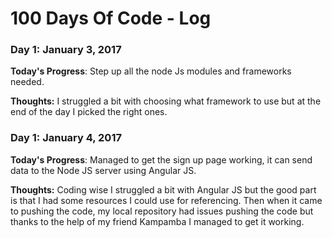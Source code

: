 # 100 Days Of Code - Log

### Day 1: January 3, 2017

**Today's Progress**: Step up all the node Js modules and frameworks needed.

**Thoughts:** I struggled a bit with choosing what framework to use but at the end of the day I picked the right ones.
### Day 1: January 4, 2017

**Today's Progress**: Managed to get the sign up page working, it can send data to the Node JS server using Angular JS.

**Thoughts:** Coding wise I struggled a bit with Angular JS but the good part is that I had some resources I could use for referencing. Then when it came to pushing the code, my local repository had issues pushing the code but thanks to the help of my friend Kampamba I managed to get it working. 

